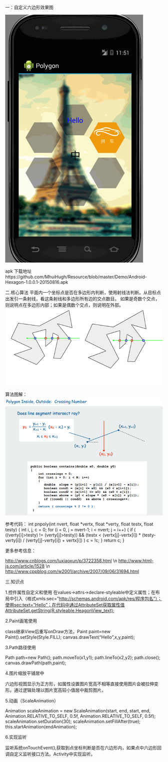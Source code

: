 一：自定义六边形效果图

 ![image](https://github.com/MhuiHugh/Resource/blob/master/Imags/Android-Hexagon/screen.gif)

 apk 下载地址https://github.com/MhuiHugh/Resource/blob/master/Demo/Android-Hexagon-1.0.0.1-20150816.apk 
 
 二.核心算法
 平面内一个坐标点是否在多边形内判断，使用射线法判断。从目标点出发引一条射线，看这条射线和多边形所有边的交点数目。
 如果是奇数个交点，则说明点在多边形内部；如果是偶数个交点，则说明在外部。
 ![image](https://github.com/MhuiHugh/Resource/blob/master/Imags/Android-Hexagon/heat.jpeg)

 算法图解：
  ![image](https://github.com/MhuiHugh/Resource/blob/master/Imags/Android-Hexagon/algorithm.jpeg)

参考代码：
 int pnpoly(int nvert, float *vertx, float *verty, float testx, float testy)
 {
   int i, j, c = 0;
   for (i = 0, j = nvert-1; i < nvert; j = i++)
   {
     if ( ((verty[i]>testy) != (verty[j]>testy)) &&
      (testx < (vertx[j]-vertx[i]) * (testy-verty[i]) / (verty[j]-verty[i]) + vertx[i]) )
        c = !c;
   }
   return c;
 }

 更多参考信息：

 http://www.cnblogs.com/luxiaoxun/p/3722358.html  \n
 http://www.html-js.com/article/1528          \n
 http://www.cppblog.com/w2001/archive/2007/09/06/31694.html

 三.知识点

 1.控件属性自定义和使用
 在values->attrs->declare-styleable中定义属性；在布局中引入（格式xmls:sec=”http://schemas.android.com/apk/res/程序包名”）；使用sec:text=”Hello”；在代码中通过AttributeSet获取属性值AttributeSet.getString(R.styleable.HeagonView_text);

 2.Paint画笔使用

 class继承View后重写onDraw方法，Paint paint=new Paint().setStyle(Style.FILL);
 canvas.drawText(“Hello”,x,y,paint);

 3.Path路径使用

 Path path=new Path(); path.moveTo(x1,y1); path.lineTo(x2,y2); path.close(); canvas.drawPath(path,paint);

 4.图片缩放平铺居中

 六边形视图显示为正方形，如属性设置图片宽高不相等直接使用图片会被拉伸变形。通过逻辑处理以图片宽高较小值居中裁剪图片。

 5.动画（ScaleAnimation）

  Animation scaleAnimation = new ScaleAnimation(start, end, start, end,
                 Animation.RELATIVE_TO_SELF, 0.5f, Animation.RELATIVE_TO_SELF,
                 0.5f);
         scaleAnimation.setDuration(30);
         scaleAnimation.setFillAfter(true);
         this.startAnimation(endAnimation);

 6.实现监听

 监听系统onTouchEvent(),获取到点坐标判断是否在六边形内，如果点中六边形回调自定义监听接口方法。Activity中实现监听。